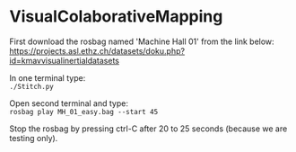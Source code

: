 # VisualColaborativeMapping

First download the rosbag named 'Machine Hall 01' from the link below: <br />
https://projects.asl.ethz.ch/datasets/doku.php?id=kmavvisualinertialdatasets

In one terminal type: <br />
`./Stitch.py`

Open second terminal and type: <br />
`rosbag play MH_01_easy.bag --start 45`

Stop the rosbag by pressing ctrl-C after 20 to 25 seconds (because we are testing only). 
